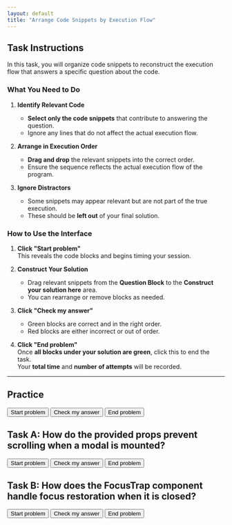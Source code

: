 ```yaml
---
layout: default
title: "Arrange Code Snippets by Execution Flow"
---
```

## Task Instructions

In this task, you will organize code snippets to reconstruct the execution flow that answers a specific question about the code.

### What You Need to Do

1. **Identify Relevant Code**  
   - **Select only the code snippets** that contribute to answering the question.  
   - Ignore any lines that do not affect the actual execution flow.

2. **Arrange in Execution Order**  
   - **Drag and drop** the relevant snippets into the correct order.  
   - Ensure the sequence reflects the actual execution flow of the program.

3. **Ignore Distractors**  
   - Some snippets may appear relevant but are not part of the true execution.  
   - These should be **left out** of your final solution.

### How to Use the Interface

1. **Click "Start problem"**  
   This reveals the code blocks and begins timing your session.

2. **Construct Your Solution**  
   - Drag relevant snippets from the **Question Block** to the **Construct your solution here** area.  
   - You can rearrange or remove blocks as needed.

3. **Click "Check my answer"**  
   - Green blocks are correct and in the right order.  
   - Red blocks are either incorrect or out of order.

4. **Click "End problem"**  
   Once **all blocks under your solution are green**, click this to end the task.  
   Your **total time** and **number of attempts** will be recorded.

---

## Practice
<div id="sortableTrash" class="sortable-code" style="display:none></div> 
<div id="sortable" class="sortable-code"></div> 
<div style="clear:both;"></div> 
<p> 
    <input id="start" value="Start problem" type="button" />
    <input id="feedbackLink" value="Check my answer" type="button" /> 
    <input id="end" value="End problem" type="button" />
</p> 
<script type="text/javascript"> 
(function(){
  var initial = "console.log(message);\n" +
    "const message = &quot;Hello, world!&quot;;\n" +
    "function showMessage() {\n" +
    "const sum = a + b #distractor";
  var parsonsPuzzle = new ParsonsWidget({
    "sortableId": "sortable",
    "max_wrong_lines": 10,
    "grader": ParsonsWidget._graders.LineBasedGrader,
    "exec_limit": 2500,
    "can_indent": false,
    "x_indent": 50,
    "lang": "en",
    "show_feedback": true,
    "trashId": "sortableTrash"
  });
  parsonsPuzzle.init(initial);
  parsonsPuzzle.shuffleLines();
  $("#start").click(function(event){ 
      event.preventDefault(); 
      $("#sortableTrash").show();
  }); 
  $("#end").click(function(event){ 
      event.preventDefault(); 
  }); 
  $("#feedbackLink").click(function(event){ 
      event.preventDefault(); 
      parsonsPuzzle.getFeedback(); 
  });
})(); 
</script>


## Task A: How do the provided props prevent scrolling when a modal is mounted?

<div id="p1-sortableTrash" class="sortable-code" style="display:none"></div> 
<div id="p1-sortable" class="sortable-code"></div> 
<div id="p1-log" style="display:none"></div> 
<div style="clear:both;"></div> 
<p> 
    <input id="p1-start" value="Start problem" type="button" />
    <input id="p1-feedbackLink" value="Check my answer" type="button" /> 
    <input id="p1-end" value="End problem" type="button" />
</p> 
<script type="text/javascript"> 
let p1Stats = 0;
let totalTimeP1;
(function(){
  var initial = "mount(modal: Modal, props: ManagedModalProps): void {\n" +
    "containerInfo.restore = handleContainer(containerInfo, props);\n" +
    "function handleContainer(containerInfo: Container, props: ManagedModalProps) {\n" +
    "if (!props.disableScrollLock) {\n" +
    "scrollContainer.style.overflow = &#039;hidden&#039;;\n" +
    "const restoreStyle = ownerDocument(container).querySelectorAll(&#039;.mui-fixed&#039;); #distractor\n" +
    "function setProperty(property: string, value: string | null, priority?: string) { #distractor\n" +
    "if (scrollElement.getAttribute(&#039;overflow&#039;) === &#039;auto&#039;) { #distractor\n" +
    "restoreStyle.forEach(({ value, scrollElement, property }) =&gt; { #distractor\n" +
    "scrollElement.style.setProperty(property, value); #distractor";
  var parsonsPuzzle = new ParsonsWidget({
    "sortableId": "p1-sortable",
    "max_wrong_lines": 10,
    "grader": ParsonsWidget._graders.LineBasedGrader,
    "exec_limit": 2500,
    "can_indent": false,
    "x_indent": 50,
    "lang": "en",
    "show_feedback": true,
    "trashId": "p1-sortableTrash"
  });
  parsonsPuzzle.init(initial);
  parsonsPuzzle.shuffleLines();
  $("#p1-start").click(function(event){ 
      event.preventDefault(); 
      totalTimeP1 = Date.now();
      $("#p1-sortableTrash").show();
  }); 
  $("#p1-end").click(function(event){ 
      event.preventDefault(); 
      totalTimeP1 = Date.now() - totalTimeP1;
      const seconds = (totalTimeP1 / 1000).toFixed(2);
      console.log("p1-time: ", seconds);
      $("#p1-log").text(`Task A — Total Time: ${seconds}s, Feedback Clicks: ${p1Stats}`);
      $("#p1-log").show();  
  }); 
  $("#p1-feedbackLink").click(function(event){ 
      event.preventDefault(); 
      parsonsPuzzle.getFeedback(); 
      p1Stats += 1;
      console.log("p1: ", p1Stats);   
  }); 
})(); 
</script>

## Task B: How does the FocusTrap component handle focus restoration when it is closed?

<div id="p2-sortableTrash" class="sortable-code" style="display:none"></div> 
<div id="p2-sortable" class="sortable-code"></div> 
<div id="p2-log" style="display:none"></div> 
<div style="clear:both;"></div> 
<p> 
    <input id="p2-start" value="Start problem" type="button" />
    <input id="p2-feedbackLink" value="Check my answer" type="button" /> 
    <input id="p2-end" value="End problem" type="button" />
</p> 
<script type="text/javascript"> 
let p2Stats = 0;
let totalTimeP2;
(function(){
  var initial = "function FocusTrap(props: FocusTrapProps): React.JSX.Element { \n" +
    "const nodeToRestore = React.useRef&lt;EventTarget | null&gt;(null); \n" +
    "if (nodeToRestore.current &amp;&amp; (nodeToRestore.current as HTMLElement).focus) { \n" +
    "(nodeToRestore.current as HTMLElement).focus(); \n" +
    "let tabbable: ReadonlyArray&lt;string&gt; | HTMLElement[] = []; #distractor\n" +
    "const rootRef = React.useRef&lt;HTMLElement&gt;(null); #distractor\n" +
    "tabbable = getTabbable(rootRef.current!); #distractor\n" +
    "const lastKeydown = React.useRef&lt;KeyboardEvent | null&gt;(null); #distractor\n" +
    "lastKeydown.current?.shiftKey &amp;&amp; lastKeydown.current?.key === &#039;Tab&#039;, #distractor\n" +
    "if (nodeTabIndex === -1 || !isNodeMatchingSelectorFocusable(node as HTMLInputElement)) { #distractor";
  var parsonsPuzzle = new ParsonsWidget({
    "sortableId": "p2-sortable",
    "max_wrong_lines": 10,
    "grader": ParsonsWidget._graders.LineBasedGrader,
    "exec_limit": 2500,
    "can_indent": false,
    "x_indent": 50,
    "lang": "en",
    "show_feedback": true,
    "trashId": "p2-sortableTrash"
  });
  parsonsPuzzle.init(initial);
  parsonsPuzzle.shuffleLines();
  $("#p2-start").click(function(event){ 
      event.preventDefault(); 
      totalTimeP2 = Date.now();
      $("#p2-sortableTrash").show();
  }); 
  $("#p2-end").click(function(event){ 
      event.preventDefault(); 
      totalTimeP2 = Date.now() - totalTimeP2;
      const seconds = (totalTimeP2 / 1000).toFixed(2);
      console.log("p2-time: ", seconds);
      $("#p2-log").text(`Task B — Total Time: ${seconds}s, Feedback Clicks: ${p2Stats}`);
      $("#p2-log").show();
  }); 
  $("#p2-feedbackLink").click(function(event){ 
      event.preventDefault(); 
      parsonsPuzzle.getFeedback(); 
      p2Stats += 1;
      console.log("p2", p2Stats); 
  }); 
})(); 
</script>
